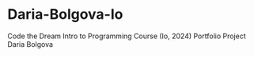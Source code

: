 # Daria-Bolgova-Io
Code the Dream Intro to Programming Course (Io, 2024) Portfolio Project
Daria Bolgova